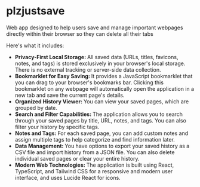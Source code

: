 # plzjustsave
Web app designed to help users save and manage important webpages directly within their browser so they can delete all their tabs

Here's what it includes:

* <b> Privacy-First Local Storage: </b> All saved data (URLs, titles, favicons, notes, and tags) is stored exclusively in your browser's local storage. There is no external tracking or server-side data collection.
* <b> Bookmarklet for Easy Saving: </b> It provides a JavaScript bookmarklet that you can drag to your browser's bookmarks bar. Clicking this bookmarklet on any webpage will automatically open the application in a new tab and save the current page's details.
* <b> Organized History Viewer: </b> You can view your saved pages, which are grouped by date.
* <b> Search and Filter Capabilities: </b> The application allows you to search through your saved pages by title, URL, notes, and tags. You can also filter your history by specific tags.
* <b> Notes and Tags: </b> For each saved page, you can add custom notes and assign multiple tags to help categorize and find information later.
* <b> Data Management: </b> You have options to export your saved history as a CSV file and import history from a JSON file. You can also delete individual saved pages or clear your entire history.
* <b> Modern Web Technologies: </b> The application is built using React, TypeScript, and Tailwind CSS for a responsive and modern user interface, and uses Lucide React for icons.
